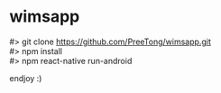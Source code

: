 # wimsapp

#> git clone https://github.com/PreeTong/wimsapp.git \
#> npm install\
#> npm react-native run-android

endjoy :)
